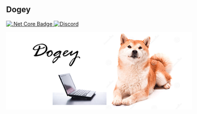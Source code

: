 ## Dogey  
[![.Net Core Badge](https://github.com/Aux/Dogey/workflows/.NET%20Core/badge.svg) ](https://github.com/Aux/Dogey/actions?query=workflow%3A".NET+Core") [![Discord](https://discordapp.com/api/guilds/158057120493862912/widget.png)](https://discord.gg/B4BwQ8r)  

<p align="center">
  <img src="dogey_banner_example.png">
</p>
